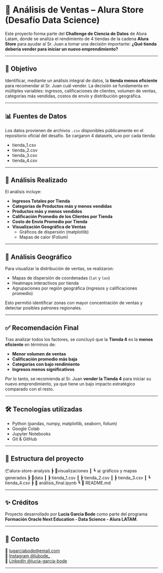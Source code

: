 # 🛒 Análisis de Ventas – Alura Store (Desafío Data Science)

Este proyecto forma parte del **Challenge de Ciencia de Datos** de Alura Latam, donde se analiza el rendimiento de 4 tiendas de la cadena **Alura Store** para ayudar al Sr. Juan a tomar una decisión importante: **¿Qué tienda debería vender para iniciar un nuevo emprendimiento?**

---

## 📌 Objetivo

Identificar, mediante un análisis integral de datos, la **tienda menos eficiente** para recomendar al Sr. Juan cuál vender. La decisión se fundamenta en múltiples variables: ingresos, calificaciones de clientes, volumen de ventas, categorías más vendidas, costos de envío y distribución geográfica.

---

## 📊 Fuentes de Datos

Los datos provienen de archivos `.csv` disponibles públicamente en el repositorio oficial del desafío. Se cargaron 4 datasets, uno por cada tienda:

- tienda_1.csv  
- tienda_2.csv  
- tienda_3.csv  
- tienda_4.csv

---

## 🧠 Análisis Realizado

El análisis incluye:

- **Ingresos Totales por Tienda**  
- **Categorías de Productos más y menos vendidas**  
- **Productos más y menos vendidos**  
- **Calificación Promedio de los Clientes por Tienda**  
- **Costo de Envío Promedio por Tienda**  
- **Visualización Geográfica de Ventas**
  - Gráficos de dispersión (matplotlib)
  - Mapas de calor (Folium)

---

## 📍 Análisis Geográfico

Para visualizar la distribución de ventas, se realizaron:

- Mapas de dispersión de coordenadas (`lat` y `lon`)
- Heatmaps interactivos por tienda
- Agrupaciones por región geográfica (ingresos y calificaciones promedio)

Esto permitió identificar zonas con mayor concentración de ventas y detectar posibles patrones regionales.

---

## ✅ Recomendación Final

Tras analizar todos los factores, se concluyó que la **Tienda 4** es la **menos eficiente** en términos de:

- **Menor volumen de ventas**
- **Calificación promedio más baja**
- **Categorías con bajo rendimiento**
- **Ingresos menos significativos**

Por lo tanto, se recomienda al Sr. Juan **vender la Tienda 4** para iniciar su nuevo emprendimiento, ya que tiene un bajo impacto estratégico comparado con el resto.

---

## 🛠️ Tecnologías utilizadas

- Python (pandas, numpy, matplotlib, seaborn, folium)
- Google Colab
- Jupyter Notebooks
- Git & GitHub

---

## 📂 Estructura del proyecto

📦alura-store-analysis
┣ 📁visualizaciones
┃ ┗ 📊 gráficos y mapas generados
┣ 📁data
┃ ┣ tienda_1.csv
┃ ┣ tienda_2.csv
┃ ┣ tienda_3.csv
┃ ┗ tienda_4.csv
┣ 📄 análisis_final.ipynb
┗ 📄 README.md


---

## ✨ Créditos

Proyecto desarrollado por **Lucia Garcia Bode** como parte del programa **Formación Oracle Next Education - Data Science - Alura LATAM**.

---

## 💬 Contacto

📧 lugarciabode@email.com  
📸 [Instagram @lubode_](https://instagram.com/lubode_)  
🔗 [LinkedIn @lucia-garcia-bode](https://www.linkedin.com/in/lucia-garcia-bode/)



---



